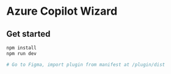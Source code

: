 # Azure Copilot Wizard

## Get started

```bash
npm install
npm run dev

# Go to Figma, import plugin from manifest at /plugin/dist
```
